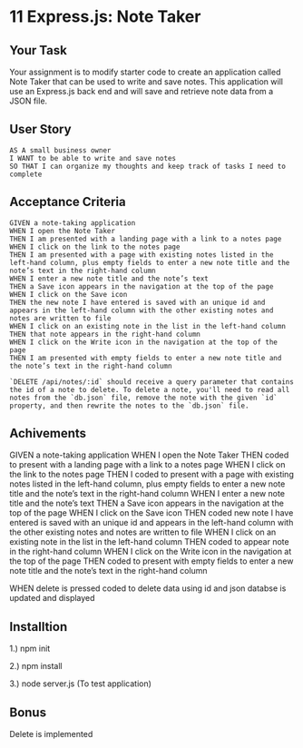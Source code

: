 # 11 Express.js: Note Taker

## Your Task

Your assignment is to modify starter code to create an application called Note Taker that can be used to write and save notes. This application will use an Express.js back end and will save and retrieve note data from a JSON file.


## User Story

```
AS A small business owner
I WANT to be able to write and save notes
SO THAT I can organize my thoughts and keep track of tasks I need to complete
```


## Acceptance Criteria

```
GIVEN a note-taking application
WHEN I open the Note Taker
THEN I am presented with a landing page with a link to a notes page
WHEN I click on the link to the notes page
THEN I am presented with a page with existing notes listed in the left-hand column, plus empty fields to enter a new note title and the note’s text in the right-hand column
WHEN I enter a new note title and the note’s text
THEN a Save icon appears in the navigation at the top of the page
WHEN I click on the Save icon
THEN the new note I have entered is saved with an unique id and appears in the left-hand column with the other existing notes and notes are written to file
WHEN I click on an existing note in the list in the left-hand column
THEN that note appears in the right-hand column
WHEN I click on the Write icon in the navigation at the top of the page
THEN I am presented with empty fields to enter a new note title and the note’s text in the right-hand column

`DELETE /api/notes/:id` should receive a query parameter that contains the id of a note to delete. To delete a note, you'll need to read all notes from the `db.json` file, remove the note with the given `id` property, and then rewrite the notes to the `db.json` file.
```


## Achivements

GIVEN a note-taking application
WHEN I open the Note Taker
THEN coded to present with a landing page with a link to a notes page
WHEN I click on the link to the notes page
THEN I coded to present with a page with existing notes listed in the left-hand column, plus empty fields to enter a new note title and the note’s text in the right-hand column
WHEN I enter a new note title and the note’s text
THEN a Save icon appears in the navigation at the top of the page
WHEN I click on the Save icon
THEN coded new note I have entered is saved with an unique id and appears in the left-hand column with the other existing notes and notes are written to file
WHEN I click on an existing note in the list in the left-hand column
THEN coded to  appear note in the right-hand column
WHEN I click on the Write icon in the navigation at the top of the page
THEN coded to present with empty fields to enter a new note title and the note’s text in the right-hand column

WHEN delete is pressed coded to delete data using id and json databse is updated and displayed

## Installtion


1.) npm init

2.) npm install

3.) node server.js (To test application)


## Bonus

Delete is implemented